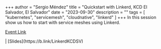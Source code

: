 +++
author = "Sergio Méndez"
title = "Quickstart with Linkerd, KCD El Salvador, El Salvador"
date = "2023-09-30"
description = ""
tags = [
    "kubernetes",
    "servicemesh",
    "cloudnative",
    "linkerd"
]
+++
In this session show us how to start with service meshes using Linkerd.

[Event Link](https://community.cncf.io/events/details/cncf-kcd-el-salvador-presents-kcd-el-salvador-2023/)
<!--more--> | [Slides](https://b.link/LinkerdKCDSV)